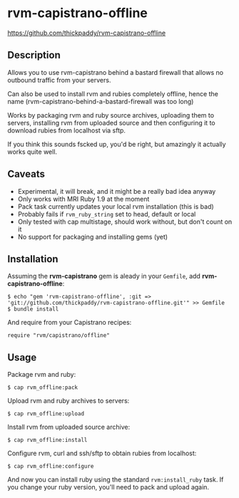 # rvm-capistrano-offline

https://github.com/thickpaddy/rvm-capistrano-offline

## Description

Allows you to use rvm-capistrano behind a bastard firewall that allows no
outbound traffic from your servers.

Can also be used to install rvm and rubies completely offline, hence the name
(rvm-capistrano-behind-a-bastard-firewall was too long)

Works by packaging rvm and ruby source archives, uploading them to servers,
installing rvm from uploaded source and then configuring it to download
rubies from localhost via sftp.

If you think this sounds fscked up, you'd be right, but amazingly it actually
works quite well.

## Caveats

* Experimental, it will break, and it might be a really bad idea anyway
* Only works with MRI Ruby 1.9 at the moment
* Pack task currently updates your local rvm installation (this is bad)
* Probably fails if `rvm_ruby_string` set to head, default or local
* Only tested with cap multistage, should work without, but don't count on it
* No support for packaging and installing gems (yet)

## Installation

Assuming the **rvm-capistrano** gem is aleady in your `Gemfile`, add
**rvm-capistrano-offline**:

    $ echo "gem 'rvm-capistrano-offline', :git => 'git://github.com/thickpaddy/rvm-capistrano-offline.git'" >> Gemfile
    $ bundle install

And require from your Capistrano recipes:

    require "rvm/capistrano/offline"

## Usage

Package rvm and ruby:

    $ cap rvm_offline:pack

Upload rvm and ruby archives to servers:

    $ cap rvm_offline:upload

Install rvm from uploaded source archive:

    $ cap rvm_offline:install

Configure rvm, curl and ssh/sftp to obtain rubies from localhost:

    $ cap rvm_offline:configure

And now you can install ruby using the standard `rvm:install_ruby` task.
If you change your ruby version, you'll need to pack and upload again.
